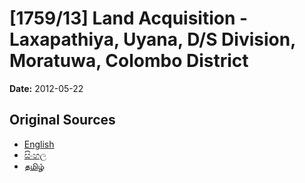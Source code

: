 # [1759/13] Land Acquisition - Laxapathiya, Uyana, D/S Division, Moratuwa, Colombo District

**Date:** 2012-05-22

## Original Sources

- [English](https://documents.gov.lk/view/extra-gazettes/2012/5/1759-13_E.pdf)
- [සිංහල](https://documents.gov.lk/view/extra-gazettes/2012/5/1759-13_S.pdf)
- [தமிழ்](https://documents.gov.lk/view/extra-gazettes/2012/5/1759-13_T.pdf)
